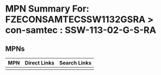 



# MPN Summary For: FZECONSAMTECSSW1132GSRA > con-samtec : SSW-113-02-G-S-RA

## MPNs
  

|MPN|Direct Links|Search Links|
| :--- | :--- | :--- |
||||
